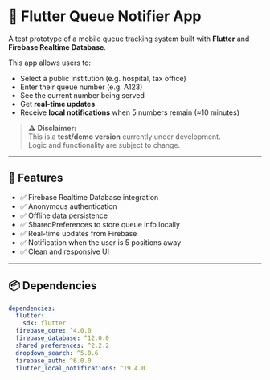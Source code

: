 

# 📲 Flutter Queue Notifier App

A test prototype of a mobile queue tracking system built 
with **Flutter** and **Firebase Realtime Database**.

This app allows users to:

- Select a public institution (e.g. hospital, tax office)
- Enter their queue number (e.g. A123)
- See the current number being served
- Get **real-time updates**
- Receive **local notifications** when 5 numbers remain (≈10 minutes)

> ⚠️ **Disclaimer:**  
> This is a **test/demo version** currently under development.  
> Logic and functionality are subject to change.

---

## 🚀 Features

- ✅ Firebase Realtime Database integration
- ✅ Anonymous authentication
- ✅ Offline data persistence
- ✅ SharedPreferences to store queue info locally
- ✅ Real-time updates from Firebase
- ✅ Notification when the user is 5 positions away
- ✅ Clean and responsive UI

---

## 📦 Dependencies

```yaml
dependencies:
  flutter:
    sdk: flutter
  firebase_core: ^4.0.0
  firebase_database: ^12.0.0
  shared_preferences: ^2.2.2
  dropdown_search: ^5.0.6
  firebase_auth: ^6.0.0
  flutter_local_notifications: ^19.4.0

